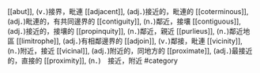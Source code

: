 [[abut]], (v．)接界，毗連 
[[adjacent]], (adj．)接近的，毗連的 
[[coterminous]], (adj．)毗連的，有共同邊界的 
[[contiguity]], (n．)鄰近，接壤 
[[contiguous]], (adj．)接近的，接壤的 
[[propinquity]], (n．)鄰近，親近 
[[purlieus]], (n．)鄰近地區 
[[limitrophe]], (adj．)有相鄰邊界的 
[[adjoin]], (v．)鄰接，毗連 
[[vicinity]], (n．)附近，接近 
[[vicinal]], (adj．)附近的，同地方的 
[[proximate]], (adj．)最接近的，直接的 
[[proximity]], (n．)　接近，附近 
#category
